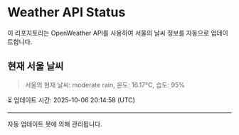 
# Weather API Status

이 리포지토리는 OpenWeather API를 사용하여 서울의 날씨 정보를 자동으로 업데이트합니다.

## 현재 서울 날씨
> 서울의 현재 날씨: moderate rain, 온도: 16.17°C, 습도: 95%

⏳ 업데이트 시간: 2025-10-06 20:14:58 (UTC)

---
자동 업데이트 봇에 의해 관리됩니다.

